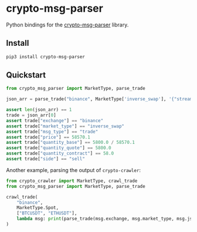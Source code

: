 # crypto-msg-parser

Python bindings for the [crypto-msg-parser](https://github.com/crypto-crawler/crypto-crawler-rs/tree/main/crypto-msg-parser) library.

## Install

```bash
pip3 install crypto-msg-parser
```

## Quickstart

```python
from crypto_msg_parser import MarketType, parse_trade

json_arr = parse_trade("binance", MarketType['inverse_swap'], '{"stream":"btcusd_perp@aggTrade","data":{"e":"aggTrade","E":1616201883458,"a":41045788,"s":"BTCUSD_PERP","p":"58570.1","q":"58","f":91864326,"l":91864327,"T":1616201883304,"m":true}}')

assert len(json_arr) == 1
trade = json_arr[0]
assert trade["exchange"] == "binance"
assert trade["market_type"] == "inverse_swap"
assert trade["msg_type"] == "trade"
assert trade["price"] == 58570.1
assert trade["quantity_base"] == 5800.0 / 58570.1
assert trade["quantity_quote"] == 5800.0
assert trade["quantity_contract"] == 58.0
assert trade["side"] == "sell"
```

Another example, parsing the output of `crypto-crawler`:

```python
from crypto_crawler import MarketType, crawl_trade
from crypto_msg_parser import MarketType, parse_trade

crawl_trade(
    "binance",
    MarketType.Spot,
    ["BTCUSDT", "ETHUSDT"],
    lambda msg: print(parse_trade(msg.exchange, msg.market_type, msg.json))
)
```
